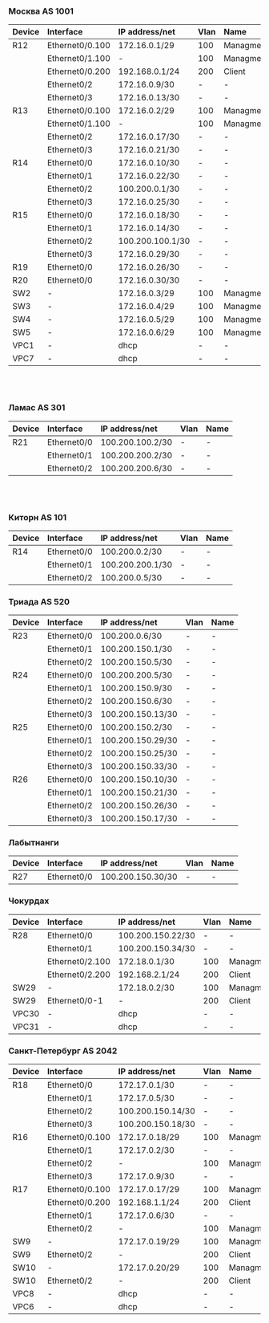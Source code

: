 
### Москва AS 1001

|Device|Interface|IP address/net|Vlan|Name|
|:-|:-|:-|:-|:-|
|R12|Ethernet0/0.100|172.16.0.1/29|100|Managment|
||Ethernet0/1.100|-|100|Managment|
||Ethernet0/0.200|192.168.0.1/24|200|Client|
||Ethernet0/2|172.16.0.9/30|-|-|
||Ethernet0/3|172.16.0.13/30|-|-|
|R13|Ethernet0/0.100|172.16.0.2/29|100|Managment|
||Ethernet0/1.100|-|100|Managment|
||Ethernet0/2|172.16.0.17/30|-|-|
||Ethernet0/3|172.16.0.21/30|-|-|
|R14|Ethernet0/0|172.16.0.10/30|-|-|
||Ethernet0/1|172.16.0.22/30|-|-|
||Ethernet0/2|100.200.0.1/30|-|-|
||Ethernet0/3|172.16.0.25/30|-|-|
|R15|Ethernet0/0|172.16.0.18/30|-|-|
||Ethernet0/1|172.16.0.14/30|-|-|
||Ethernet0/2|100.200.100.1/30|-|-|
||Ethernet0/3|172.16.0.29/30|-|-|
|R19|Ethernet0/0|172.16.0.26/30|-|-|
|R20|Ethernet0/0|172.16.0.30/30|-|-|
|SW2|-|172.16.0.3/29|100|Managment|
|SW3|-|172.16.0.4/29|100|Managment|
|SW4|-|172.16.0.5/29|100|Managment|
|SW5|-|172.16.0.6/29|100|Managment|
|VPC1|-|dhcp|-|-|
|VPC7|-|dhcp|-|-|
<br>
<br>

### Ламас AS 301

|Device|Interface|IP address/net|Vlan|Name|
|:-|:-|:-|:-|:-|
|R21|Ethernet0/0|100.200.100.2/30|-|-|
||Ethernet0/1|100.200.200.2/30|-|-|
||Ethernet0/2|100.200.200.6/30|-|-|
<br>
<br>

### Киторн  AS 101

|Device|Interface|IP address/net|Vlan|Name|
|:-|:-|:-|:-|:-|
|R14|Ethernet0/0|100.200.0.2/30|-|-|
||Ethernet0/1|100.200.200.1/30|-|-|
||Ethernet0/2|100.200.0.5/30|-|-|

### Триада AS 520

|Device|Interface|IP address/net|Vlan|Name|
|:-|:-|:-|:-|:-|
|R23|Ethernet0/0|100.200.0.6/30|-|-|
||Ethernet0/1|100.200.150.1/30|-|-|
||Ethernet0/2|100.200.150.5/30|-|-|
|R24|Ethernet0/0|100.200.200.5/30|-|-|
||Ethernet0/1|100.200.150.9/30|-|-|
||Ethernet0/2|100.200.150.6/30|-|-|
||Ethernet0/3|100.200.150.13/30|-|-|
|R25|Ethernet0/0|100.200.150.2/30|-|-|
||Ethernet0/1|100.200.150.29/30|-|-|
||Ethernet0/2|100.200.150.25/30|-|-|
||Ethernet0/3|100.200.150.33/30|-|-|
|R26|Ethernet0/0|100.200.150.10/30|-|-|
||Ethernet0/1|100.200.150.21/30|-|-|
||Ethernet0/2|100.200.150.26/30|-|-|
||Ethernet0/3|100.200.150.17/30|-|-|

### Лабытнанги

|Device|Interface|IP address/net|Vlan|Name|
|:-|:-|:-|:-|:-|
|R27|Ethernet0/0|100.200.150.30/30|-|-|

### Чокурдах

|Device|Interface|IP address/net|Vlan|Name|
|:-|:-|:-|:-|:-|
|R28|Ethernet0/0|100.200.150.22/30|-|-|
||Ethernet0/1|100.200.150.34/30|-|-|
||Ethernet0/2.100|172.18.0.1/30|100|Managment|
||Ethernet0/2.200|192.168.2.1/24|200|Client|
|SW29|-|172.18.0.2/30|100|Managment|
|SW29|Ethernet0/0-1|-|200|Client|
|VPC30|-|dhcp|-|-|
|VPC31|-|dhcp|-|-|

### Санкт-Петербург AS 2042

|Device|Interface|IP address/net|Vlan|Name|
|:-|:-|:-|:-|:-|
|R18|Ethernet0/0|172.17.0.1/30|-|-|
||Ethernet0/1|172.17.0.5/30|-|-|
||Ethernet0/2|100.200.150.14/30|-|-|
||Ethernet0/3|100.200.150.18/30|-|-|
|R16|Ethernet0/0.100|172.17.0.18/29|100|Managment|
||Ethernet0/1|172.17.0.2/30|-|-|
||Ethernet0/2|-|100|Managment|
||Ethernet0/3|172.17.0.9/30|-|-|
|R17|Ethernet0/0.100|172.17.0.17/29|100|Managment|
||Ethernet0/0.200|192.168.1.1/24|200|Client|
||Ethernet0/1|172.17.0.6/30|-|-|
||Ethernet0/2|-|100|Managment|
|SW9|-|172.17.0.19/29|100|Managment|
|SW9|Ethernet0/2|-|200|Client|
|SW10|-|172.17.0.20/29|100|Managment|
|SW10|Ethernet0/2|-|200|Client|
|VPC8|-|dhcp|-|-|
|VPC6|-|dhcp|-|-|




